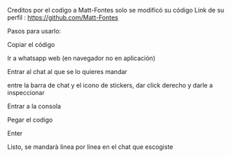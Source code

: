 Creditos por el codigo a Matt-Fontes solo se modificó su código
Link de su perfil : https://github.com/Matt-Fontes 

Pasos para usarlo:

  Copiar el código
  
  Ir a whatsapp web (en navegador no en aplicación)
  
  Entrar al chat al que se lo quieres mandar 

  entre la barra de chat y el icono de stickers, dar click derecho y darle a inspeccionar 
  
  Entrar a la consola 
  
  Pegar el codigo 
  
  Enter 
  
  Listo, se mandarà linea por linea en el chat que escogiste 

